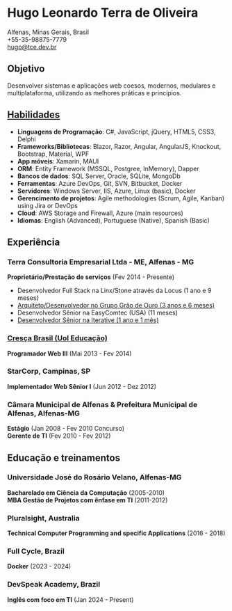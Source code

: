 ﻿# Hugo Leonardo Terra de Oliveira

Alfenas, Minas Gerais, Brasil  
+55-35-98875-7779  
<hugo@tce.dev.br>  

## Objetivo

Desenvolver sistemas e aplicações web coesos, modernos, modulares e multiplataforma, utilizando as melhores práticas e princípios.

## [Habilidades](https://github.com/hugomarshall/eu/blob/main/projetos-habilidades.md)

- **Linguagens de Programação**: C#, JavaScript, jQuery, HTML5, CSS3, Delphi
- **Frameworks/Bibliotecas**: Blazor, Razor, Angular, AngularJS, Knockout, Bootstrap, Material, WPF
- **App móveis**: Xamarin, MAUI
- **ORM**: Entity Framework (MSSQL, Postgree, InMemory), Dapper
- **Bancos de dados**: SQL Server, Oracle, SQLite, MongoDb
- **Ferramentas**: Azure DevOps, Git, SVN, Bitbucket, Docker
- **Servidores**: Windows Server, IIS, Azure, Linux (basic), Docker
- **Gerencimento de projetos**: Agile methodologies (Scrum, Agile, Kanban) using Jira or DevOps
- **Cloud**: AWS Storage and Firewall, Azure (main resources)
- **Idiomas**: English (Advanced), Portuguese (Native), Spanish (Basic)

## Experiência

### Terra Consultoria Empresarial Ltda - ME, Alfenas - MG

**Proprietário/Prestação de serviços** (Fev 2014 - Presente)

- Desenvolvedor Full Stack na Linx/Stone através da Locus (1 ano e 9 meses)
- [Arquiteto/Desenvolvedor no Grupo Grão de Ouro (3 anos e 6 meses)](https://github.com/hugomarshall/me/blob/main/project-skills.md#1-architectdeveloper-at-gr%C3%A3o-de-ouro-group)
- Desenvolvedor Sênior na EasyComtec (USA) (11 meses)
- [Desenvolvedor Sênior na Iterative (1 ano e 1 mês)](https://github.com/hugomarshall/me/blob/main/project-skills.md#3-senior-fullstack-developer-at-iterative)

### [Cresça Brasil (Uol Educação)](https://github.com/hugomarshall/me/blob/main/project-skills.md#2-senior-web-developer-at-cres%C3%A7a-brasil-owned-by-uol-education)

**Programador Web III** (Mai 2013 - Fev 2014)

### StarCorp, Campinas, SP

**Implementador Web Sênior I** (Jun 2012 - Dez 2012)

### Câmara Municipal de Alfenas & Prefeitura Municipal de Alfenas, Alfenas-MG

**Estágio** (Jan 2008 - Fev 2010 Concurso)  
**Gerente de TI** (Fev 2010 - Fev 2012)

## Educação e treinamentos

### Universidade José do Rosário Velano, Alfenas-MG

**Bacharelado em Ciência da Computação** (2005-2010)  
**MBA Gestão de Projetos com ênfase em TI** (2011-2012)

### Pluralsight, Australia

**Technical Computer Programming and specific Applications** (2016 - 2018)

### Full Cycle, Brazil

**Docker** (2023 - 2024)

### DevSpeak Academy, Brazil

**Inglês com foco em TI** (Jan 2024 - Present)
